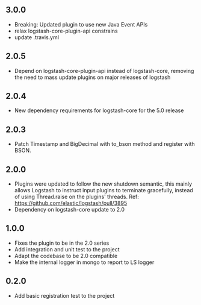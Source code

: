 ## 3.0.0
 - Breaking: Updated plugin to use new Java Event APIs
 - relax logstash-core-plugin-api constrains
 - update .travis.yml

## 2.0.5
  - Depend on logstash-core-plugin-api instead of logstash-core, removing the need to mass update plugins on major releases of logstash

## 2.0.4
  - New dependency requirements for logstash-core for the 5.0 release

## 2.0.3
 - Patch Timestamp and BigDecimal with to_bson method and register with BSON.

## 2.0.0
 - Plugins were updated to follow the new shutdown semantic, this mainly allows Logstash to instruct input plugins to terminate gracefully,
   instead of using Thread.raise on the plugins' threads. Ref: https://github.com/elastic/logstash/pull/3895
 - Dependency on logstash-core update to 2.0

## 1.0.0
 - Fixes the plugin to be in the 2.0 series
 - Add integration and unit test to the project
 - Adapt the codebase to be 2.0 compatible
 - Make the internal logger in mongo to report to LS logger

## 0.2.0
 - Add basic registration test to the project
